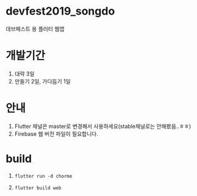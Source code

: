 # devfest2019_songdo

데브페스트 용 
플러터 웹앱 

# 개발기간
1. 대략 3일 
2. 만들기 2일, 가다듬기 1일

# 안내

1. Flutter 채널은 master로 변경해서 사용하세요(stable채널로는 안해봤음..ㅎㅎ)
2. Firebase 웹 버전 파일이 필요합니다.

# build

1. `flutter run -d chorme`

2. `flutter build web`

